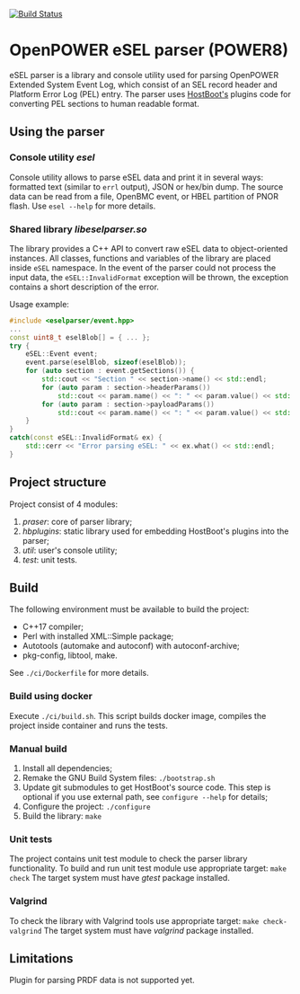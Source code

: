 [![Build Status](https://travis-ci.com/YADRO-KNS/openpower-esel-parser.svg?branch=master-p8)](https://travis-ci.com/YADRO-KNS/openpower-esel-parser)

# OpenPOWER eSEL parser (POWER8)
eSEL parser is a library and console utility used for parsing OpenPOWER
Extended System Event Log, which consist of an SEL record header and Platform
Error Log (PEL) entry.
The parser uses [HostBoot's](https://github.com/open-power/hostboot) plugins
code for converting PEL sections to human readable format.

## Using the parser

### Console utility _esel_
Console utility allows to parse eSEL data and print it in several ways:
formatted text (similar to `errl` output), JSON or hex/bin dump.
The source data can be read from a file, OpenBMC event, or HBEL partition of
PNOR flash. Use `esel --help` for more details.

### Shared library _libeselparser.so_
The library provides a C++ API to convert raw eSEL data to object-oriented
instances. All classes, functions and variables of the library are placed
inside `eSEL` namespace.
In the event of the parser could not process the input data, the
`eSEL::InvalidFormat` exception will be thrown, the exception contains a short
description of the error.

Usage example:
```c++
#include <eselparser/event.hpp>
...
const uint8_t eselBlob[] = { ... };
try {
    eSEL::Event event;
    event.parse(eselBlob, sizeof(eselBlob));
    for (auto section : event.getSections()) {
        std::cout << "Section " << section->name() << std::endl;
        for (auto param : section->headerParams())
            std::cout << param.name() << ": " << param.value() << std::endl;
        for (auto param : section->payloadParams())
            std::cout << param.name() << ": " << param.value() << std::endl;
    }
}
catch(const eSEL::InvalidFormat& ex) {
    std::cerr << "Error parsing eSEL: " << ex.what() << std::endl;
}
```

## Project structure
Project consist of 4 modules:
1. _praser_: core of parser library;
2. _hbplugins_: static library used for embedding HostBoot's plugins into the
   parser;
3. _util_: user's console utility;
4. _test_: unit tests.

## Build
The following environment must be available to build the project:
- C++17 compiler;
- Perl with installed XML::Simple package;
- Autotools (automake and autoconf) with autoconf-archive;
- pkg-config, libtool, make.

See `./ci/Dockerfile` for more details.

### Build using docker
Execute `./ci/build.sh`.
This script builds docker image, compiles the project inside container and
runs the tests.

### Manual build
1. Install all dependencies;
2. Remake the GNU Build System files:
   `./bootstrap.sh`
3. Update git submodules to get HostBoot's source code. This step is optional
   if you use external path, see `configure --help` for details;
4. Configure the project:
   `./configure`
5. Build the library:
   `make`

### Unit tests
The project contains unit test module to check the parser library functionality.
To build and run unit test module use appropriate target:
`make check`
The target system must have _gtest_ package installed.

### Valgrind
To check the library with Valgrind tools use appropriate target:
`make check-valgrind`
The target system must have _valgrind_ package installed.

## Limitations
Plugin for parsing PRDF data is not supported yet.

